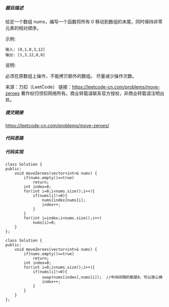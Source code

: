 ##### 题目描述
给定一个数组 nums，编写一个函数将所有 0 移动到数组的末尾，同时保持非零元素的相对顺序。

示例:
```
输入: [0,1,0,3,12]
输出: [1,3,12,0,0]
```
说明:

必须在原数组上操作，不能拷贝额外的数组。
尽量减少操作次数。

来源：力扣（LeetCode）
链接：https://leetcode-cn.com/problems/move-zeroes
著作权归领扣网络所有。商业转载请联系官方授权，非商业转载请注明出处。


##### 提交链接

https://leetcode-cn.com/problems/move-zeroes/


##### 代码思路




##### 代码实现
```
class Solution {
public:
    void moveZeroes(vector<int>& nums) {
        if(nums.empty()==true)
            return;
        int index=0;
        for(int i=0;i<nums.size();i++){
            if(nums[i]!=0){
                nums[index]nums[i];
                index++;
            }
        }
        for(int i=index;i<nums.size();i++)
            nums[i]=0;
    }
};

```

```
class Solution {
public:
    void moveZeroes(vector<int>& nums) {
        if(nums.empty()==true)
            return;
        int index=0;
        for(int i=0;i<nums.size();i++){
            if(nums[i]!=0){
                swap(nums[index],nums[i]);  //中间间隔的都是0，可以放心换
                index++;
            }
        }
    }
};
```